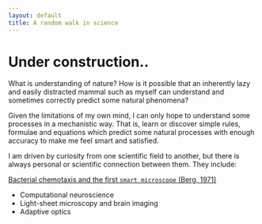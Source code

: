 ```yaml
---
layout: default
title: A random walk in science
---
```

# Under construction..
What is understanding of nature? How is it possible that an inherently lazy and easily distracted mammal such as myself can understand and sometimes correctly predict some natural phenomena?

Given the limitations of my own mind, I can only hope to understand some processes in a mechanistic way. That is, learn or discover simple rules, formulae and equations which predict some natural processes with enough accuracy to make me feel smart and satisfied. 

I am driven by curiosity from one scientific field to another, but there is always personal or scientific connection between them. They include:

[Bacterial chemotaxis and the first `smart microscope` (Berg, 1971)](chemotaxis)
* Computational neuroscience
* Light-sheet microscopy and brain imaging
* Adaptive optics
